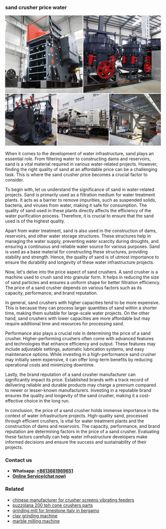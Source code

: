 <h3>sand crusher price water</h3><img src='1708587299.jpg' alt=''><p>When it comes to the development of water infrastructure, sand plays an essential role. From filtering water to constructing dams and reservoirs, sand is a vital material required in various water-related projects. However, finding the right quality of sand at an affordable price can be a challenging task. This is where the sand crusher price becomes a crucial factor to consider.</p><p>To begin with, let us understand the significance of sand in water-related projects. Sand is primarily used as a filtration medium for water treatment plants. It acts as a barrier to remove impurities, such as suspended solids, bacteria, and viruses from water, making it safe for consumption. The quality of sand used in these plants directly affects the efficiency of the water purification process. Therefore, it is crucial to ensure that the sand used is of the highest quality.</p><p>Apart from water treatment, sand is also used in the construction of dams, reservoirs, and other water storage structures. These structures help in managing the water supply, preventing water scarcity during droughts, and ensuring a continuous and reliable water source for various purposes. Sand is used as a base material for constructing these structures, providing stability and strength. Hence, the quality of sand is of utmost importance to ensure the durability and longevity of these water infrastructure projects.</p><p>Now, let's delve into the price aspect of sand crushers. A sand crusher is a machine used to crush sand into granular form. It helps in reducing the size of sand particles and ensures a uniform shape for better filtration efficiency. The price of a sand crusher depends on various factors such as its capacity, performance, and brand reputation.</p><p>In general, sand crushers with higher capacities tend to be more expensive. This is because they can process larger quantities of sand within a shorter time, making them suitable for large-scale water projects. On the other hand, sand crushers with lower capacities are more affordable but may require additional time and resources for processing sand.</p><p>Performance also plays a crucial role in determining the price of a sand crusher. Higher-performing crushers often come with advanced features and technologies that enhance efficiency and output. These features may include adjustable settings, automatic lubrication systems, and easy maintenance options. While investing in a high-performance sand crusher may initially seem expensive, it can offer long-term benefits by reducing operational costs and minimizing downtime.</p><p>Lastly, the brand reputation of a sand crusher manufacturer can significantly impact its price. Established brands with a track record of delivering reliable and durable products may charge a premium compared to newer or lesser-known manufacturers. Investing in a reputable brand ensures the quality and longevity of the sand crusher, making it a cost-effective choice in the long run.</p><p>In conclusion, the price of a sand crusher holds immense importance in the context of water infrastructure projects. High-quality sand, processed through efficient crushers, is vital for water treatment plants and the construction of dams and reservoirs. The capacity, performance, and brand reputation are determining factors in the price of a sand crusher. Evaluating these factors carefully can help water infrastructure developers make informed decisions and ensure the success and sustainability of their projects.</p><h3>Contact us</h3><ul><li><strong>Whatsapp:&nbsp;<a href="https://wa.me/8613661969651">+8613661969651</a></strong></li><li><a href="https://swt.shibang-china.com/?git&amp;zhl&amp;sand crusher price water"><strong>Online Service(chat now)</strong></a></li></ul><h3>Related</h3><ul><li><a href='chinese manufacturer for crusher screens vibrating feeders.md'>chinese manufacturer for crusher screens vibrating feeders</a></li><li><a href='puzzolana 200 tph cone crushers parts.md'>puzzolana 200 tph cone crushers parts</a></li><li><a href='grinding mill for limestone italy in bergamo.md'>grinding mill for limestone italy in bergamo</a></li><li><a href='clay grinding machine.md'>clay grinding machine</a></li><li><a href='marble milling machine.md'>marble milling machine</a></li></ul>